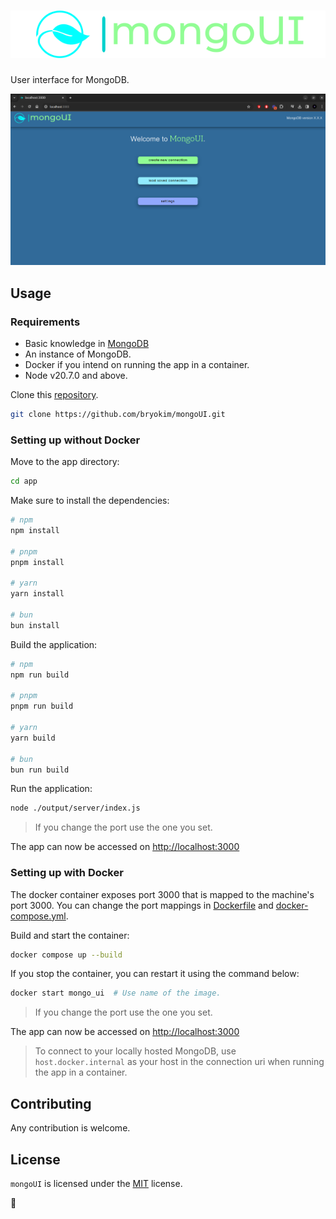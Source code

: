 # ![logo icon](./docs/images/logo.svg)

User interface for MongoDB.

![Screenshot](./docs/images/index.png)

## Usage

### Requirements

- Basic knowledge in [MongoDB](https://www.mongodb.com/docs/manual/tutorial/getting-started/)
- An instance of MongoDB.
- Docker if you intend on running the app in a container.
- Node v20.7.0 and above.

Clone this [repository](https://github.com/bryokim/mongoUI).

```Bash
git clone https://github.com/bryokim/mongoUI.git
```

### Setting up without Docker

Move to the app directory:

```Bash
cd app
```

Make sure to install the dependencies:

```Bash
# npm
npm install

# pnpm
pnpm install

# yarn
yarn install

# bun
bun install
```

Build the application:

```Bash
# npm
npm run build

# pnpm
pnpm run build

# yarn
yarn build

# bun
bun run build
```

Run the application:

```Bash
node ./output/server/index.js
```

> If you change the port use the one you set.

The app can now be accessed on <http://localhost:3000>

### Setting up with Docker

The docker container exposes port 3000 that is mapped to the machine's port 3000.
You can change the port mappings in [Dockerfile](./Dockerfile) and [docker-compose.yml](./docker-compose.yml).

Build and start the container:

```Bash
docker compose up --build
```

If you stop the container, you can restart it using the command below:

```Bash
docker start mongo_ui  # Use name of the image.
```

> If you change the port use the one you set.

The app can now be accessed on <http://localhost:3000>

>To connect to your locally hosted MongoDB, use `host.docker.internal` as your
>host in the connection uri when running the app in a container.

## Contributing

Any contribution is welcome.

## License

`mongoUI` is licensed under the [MIT](./LICENSE) license.

:art:
